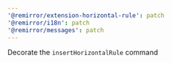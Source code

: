 ```yaml
---
'@remirror/extension-horizontal-rule': patch
'@remirror/i18n': patch
'@remirror/messages': patch
---
```


Decorate the `insertHorizontalRule` command
